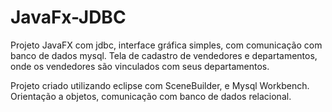 # JavaFx-JDBC
Projeto JavaFX com jdbc, interface gráfica simples, com comunicação com banco de dados mysql.
Tela de cadastro de vendedores e departamentos, onde os vendedores são vinculados com seus departamentos.

Projeto criado utilizando eclipse com SceneBuilder, e Mysql Workbench.
Orientação a objetos, comunicação com banco de dados relacional.
